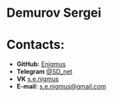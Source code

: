 # Demurov Sergei
# Contacts:

* **GitHub:** [Enigmus](https://github.com/Enigmus)
* **Telegram** [@SD_net](https://t.me/SD_net)
* **VK** [s.e.nigmus](https://vk.com/s.e.nigmus)
* **E-mail:** [s.e.nigmus@gmail.com](mailto://s.e.nigmus@gmail.com)